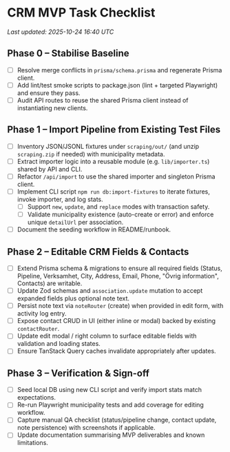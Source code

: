 # CRM MVP Task Checklist

_Last updated: 2025-10-24 16:40 UTC_

## Phase 0 – Stabilise Baseline
- [ ] Resolve merge conflicts in `prisma/schema.prisma` and regenerate Prisma client.
- [ ] Add lint/test smoke scripts to package.json (lint + targeted Playwright) and ensure they pass.
- [ ] Audit API routes to reuse the shared Prisma client instead of instantiating new clients.

## Phase 1 – Import Pipeline from Existing Test Files
- [ ] Inventory JSON/JSONL fixtures under `scraping/out/` (and unzip `scraping.zip` if needed) with municipality metadata.
- [ ] Extract importer logic into a reusable module (e.g. `lib/importer.ts`) shared by API and CLI.
- [ ] Refactor `/api/import` to use the shared importer and singleton Prisma client.
- [ ] Implement CLI script `npm run db:import-fixtures` to iterate fixtures, invoke importer, and log stats.
  - [ ] Support `new`, `update`, and `replace` modes with transaction safety.
  - [ ] Validate municipality existence (auto-create or error) and enforce unique `detailUrl` per association.
- [ ] Document the seeding workflow in README/runbook.

## Phase 2 – Editable CRM Fields & Contacts
- [ ] Extend Prisma schema & migrations to ensure all required fields (Status, Pipeline, Verksamhet, City, Address, Email, Phone, "Övrig information", Contacts) are writable.
- [ ] Update Zod schemas and `association.update` mutation to accept expanded fields plus optional note text.
- [ ] Persist note text via `noteRouter` (create) when provided in edit form, with activity log entry.
- [ ] Expose contact CRUD in UI (either inline or modal) backed by existing `contactRouter`.
- [ ] Update edit modal / right column to surface editable fields with validation and loading states.
- [ ] Ensure TanStack Query caches invalidate appropriately after updates.

## Phase 3 – Verification & Sign-off
- [ ] Seed local DB using new CLI script and verify import stats match expectations.
- [ ] Re-run Playwright municipality tests and add coverage for editing workflow.
- [ ] Capture manual QA checklist (status/pipeline change, contact update, note persistence) with screenshots if applicable.
- [ ] Update documentation summarising MVP deliverables and known limitations.
